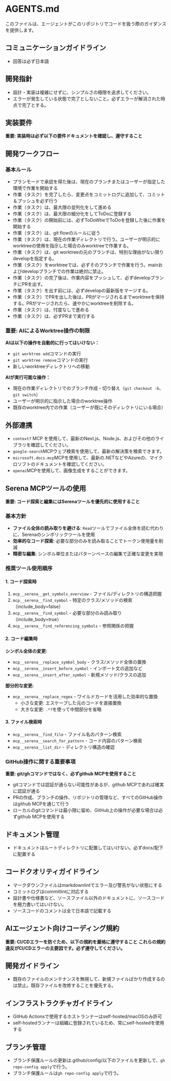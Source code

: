 # AGENTS.md

このファイルは、エージェントがこのリポジトリでコードを扱う際のガイダンスを提供します。

## コミュニケーションガイドライン

- 回答は必ず日本語

## 開発指針

- 設計・実装は複雑にせずに、シンプルさの極限を追求してください。
- エラーが発生している状態で完了としないこと。必ずエラーが解消された時点で完了とする。

## 実装要件

**重要: 実装時は必ず以下の要件ドキュメントを確認し、遵守すること**

## 開発ワークフロー

### 基本ルール

- プランモードで承認を得た後は、現在のブランチまたはユーザーが指定した環境で作業を開始する
- 作業（タスク）を完了したら、変更点をコミットログに追加して、コミット＆プッシュを必ず行う
- 作業（タスク）は、最大限の並列化をして進める
- 作業（タスク）は、最大限の細分化をしてToDoに登録する
- 作業（タスク）の開始前には、必ずToDoWtieでToDoを登録した後に作業を開始する
- 作業（タスク）は、git flowのルールに従う
- 作業（タスク）は、現在の作業ディレクトリで行う。ユーザーが明示的にworktreeの使用を指示した場合のみworktreeで作業する。
- 作業（タスク）は、git worktreeの元のブランチは、特別な理由がない限りdevelopを指定する。
- 作業（タスク）をworktreeでは、必ずそのブランチで作業を行う。mainおよびdevelopブランチでの作業は絶対に禁止。
- 作業（タスク）の完了後は、作業内容をプッシュして、必ずdevelopブランチにPRを出す。
- 作業（タスク）を出す前には、必ずdevelopの最新版をマージする。
- 作業（タスク）でPRを出した後は、PRがマージされるまでworktreeを保持する。PRがマージされたら、速やかにworktreeを削除する。
- 作業（タスク）は、忖度なしで進める
- 作業（タスク）は、必ずPRまで実行する

### 重要: AIによるWorktree操作の制限

**AIは以下の操作を自動的に行ってはいけない：**

- `git worktree add`コマンドの実行
- `git worktree remove`コマンドの実行
- 新しいworktreeディレクトリへの移動

**AIが実行可能な操作：**

- 現在の作業ディレクトリでのブランチ作成・切り替え（`git checkout -b`、`git switch`）
- ユーザーが明示的に指示した場合のworktree操作
- 既存のworktree内での作業（ユーザーが既にそのディレクトリにいる場合）

## 外部連携

- `context7` MCP を使用して、最新のNext.js、Node.js、およびその他のライブラリを確認してください。
- `google-search`MCPウェブ検索を使用して、最新の解決策を検索できます。
- `microsoft.docs.mcp`MCPを使用して、最新の.NETなどやAzureの、マイクロソフトのドキュメントを確認してください。
- `openai`MCPを使用して、画像生成をすることができます。

## Serena MCPツールの使用

**重要: コード探索と編集にはSerenaツールを優先的に使用すること**

### 基本方針

- **ファイル全体の読み取りを避ける**: `Read`ツールでファイル全体を読む代わりに、Serenaのシンボリックツールを使用
- **効率的なコード探索**: 必要な部分のみを読み取ることでトークン使用量を削減
- **精密な編集**: シンボル単位またはパターンベースの編集で正確な変更を実現

### 推奨ツール使用順序

#### 1. コード探索時

1. `mcp__serena__get_symbols_overview` - ファイル/ディレクトリの構造把握
2. `mcp__serena__find_symbol` - 特定のクラス/メソッドの検索（include_body=false）
3. `mcp__serena__find_symbol` - 必要な部分のみ読み取り（include_body=true）
4. `mcp__serena__find_referencing_symbols` - 参照関係の把握

#### 2. コード編集時

**シンボル全体の変更:**

- `mcp__serena__replace_symbol_body` - クラス/メソッド全体の置換
- `mcp__serena__insert_before_symbol` - インポート文の追加など
- `mcp__serena__insert_after_symbol` - 新規メソッド/クラスの追加

**部分的な変更:**

- `mcp__serena__replace_regex` - ワイルドカードを活用した効率的な置換
  - 小さな変更: エスケープした元のコードを直接置換
  - 大きな変更: `.*?`を使って中間部分を省略

#### 3. ファイル検索時

- `mcp__serena__find_file` - ファイル名のパターン検索
- `mcp__serena__search_for_pattern` - コード内容のパターン検索
- `mcp__serena__list_dir` - ディレクトリ構造の確認

### GitHub操作に関する重要事項

**重要: git/ghコマンドではなく、必ずgithub MCPを使用すること**

- gitコマンドでは認証が通らない可能性があるが、github MCPであれば確実に認証が通る
- PRの作成、ブランチの操作、リポジトリの管理など、すべてのGitHub操作はgithub MCPを通じて行う
- ローカルのgitコマンドは最小限に留め、GitHub上の操作が必要な場合は必ずgithub MCPを使用する

## ドキュメント管理

- ドキュメントはルートディレクトリに配置してはいけない。必ずdocs/配下に配置する

## コードクオリティガイドライン

- マークダウンファイルはmarkdownlintでエラー及び警告がない状態にする
- コミットログはcommitlintに対応する
- 設計書や仕様書など、ソースファイル以外のドキュメントに、ソースコードを極力書いてはいけない。
- ソースコードのコメントは全て日本語で記載する

## AIエージェント向けコーディング規約

**重要: CI/CDエラーを防ぐため、以下の規約を厳格に遵守すること**
**これらの規約違反がCI/CDエラーの主要因です。必ず遵守してください。**

## 開発ガイドライン

- 既存のファイルのメンテナンスを無視して、新規ファイルばかり作成するのは禁止。既存ファイルを改修することを優先する。

## インフラストラクチャガイドライン

- GitHub Actionsで使用するホストランナーはself-hosted/macOSのみ許可
- self-hostedランナーは組織に登録されているため、常にself-hostedを使用する

## ブランチ管理

- ブランチ保護ルールの更新は.github/config/以下のファイルを更新して、`gh repo-config apply`で行う。
- ブランチ保護ルールは`gh repo-config apply`で行う。
